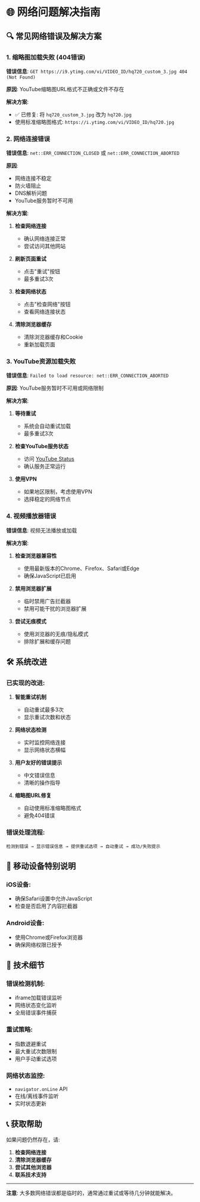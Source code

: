 # 🌐 网络问题解决指南

## 🔍 常见网络错误及解决方案

### 1. 缩略图加载失败 (404错误)

**错误信息**: `GET https://i9.ytimg.com/vi/VIDEO_ID/hq720_custom_3.jpg 404 (Not Found)`

**原因**: YouTube缩略图URL格式不正确或文件不存在

**解决方案**:
- ✅ 已修复: 将 `hq720_custom_3.jpg` 改为 `hq720.jpg`
- 使用标准缩略图格式: `https://i.ytimg.com/vi/VIDEO_ID/hq720.jpg`

### 2. 网络连接错误

**错误信息**: `net::ERR_CONNECTION_CLOSED` 或 `net::ERR_CONNECTION_ABORTED`

**原因**:
- 网络连接不稳定
- 防火墙阻止
- DNS解析问题
- YouTube服务暂时不可用

**解决方案**:
1. **检查网络连接**
   - 确认网络连接正常
   - 尝试访问其他网站

2. **刷新页面重试**
   - 点击"重试"按钮
   - 最多重试3次

3. **检查网络状态**
   - 点击"检查网络"按钮
   - 查看网络连接状态

4. **清除浏览器缓存**
   - 清除浏览器缓存和Cookie
   - 重新加载页面

### 3. YouTube资源加载失败

**错误信息**: `Failed to load resource: net::ERR_CONNECTION_ABORTED`

**原因**: YouTube服务暂时不可用或网络限制

**解决方案**:
1. **等待重试**
   - 系统会自动重试加载
   - 最多重试3次

2. **检查YouTube服务状态**
   - 访问 [YouTube Status](https://www.youtube.com/status)
   - 确认服务正常运行

3. **使用VPN**
   - 如果地区限制，考虑使用VPN
   - 选择稳定的网络节点

### 4. 视频播放器错误

**错误信息**: 视频无法播放或加载

**解决方案**:
1. **检查浏览器兼容性**
   - 使用最新版本的Chrome、Firefox、Safari或Edge
   - 确保JavaScript已启用

2. **禁用浏览器扩展**
   - 临时禁用广告拦截器
   - 禁用可能干扰的浏览器扩展

3. **尝试无痕模式**
   - 使用浏览器的无痕/隐私模式
   - 排除扩展和缓存问题

## 🛠️ 系统改进

### 已实现的改进:

1. **智能重试机制**
   - 自动重试最多3次
   - 显示重试次数和状态

2. **网络状态检测**
   - 实时监控网络连接
   - 显示网络状态横幅

3. **用户友好的错误提示**
   - 中文错误信息
   - 清晰的操作指导

4. **缩略图URL修复**
   - 自动使用标准缩略图格式
   - 避免404错误

### 错误处理流程:

```
检测到错误 → 显示错误信息 → 提供重试选项 → 自动重试 → 成功/失败提示
```

## 📱 移动设备特别说明

### iOS设备:
- 确保Safari设置中允许JavaScript
- 检查是否启用了内容拦截器

### Android设备:
- 使用Chrome或Firefox浏览器
- 确保网络权限已授予

## 🔧 技术细节

### 错误检测机制:
- iframe加载错误监听
- 网络状态变化监听
- 全局错误事件捕获

### 重试策略:
- 指数退避重试
- 最大重试次数限制
- 用户手动重试选项

### 网络状态监控:
- `navigator.onLine` API
- 在线/离线事件监听
- 实时状态更新

## 📞 获取帮助

如果问题仍然存在，请:

1. **检查网络连接**
2. **清除浏览器缓存**
3. **尝试其他浏览器**
4. **联系技术支持**

---

**注意**: 大多数网络错误都是临时的，通常通过重试或等待几分钟就能解决。
